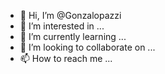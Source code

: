 - 👋 Hi, I’m @Gonzalopazzi
- 👀 I’m interested in ...
- 🌱 I’m currently learning ...
- 💞️ I’m looking to collaborate on ...
- 📫 How to reach me ...

<!---
Gonzalopazzi/Gonzalopazzi is a ✨ special ✨ repository because its `README.md` (this file) appears on your GitHub profile.
You can click the Preview link to take a look at your changes.
--->


